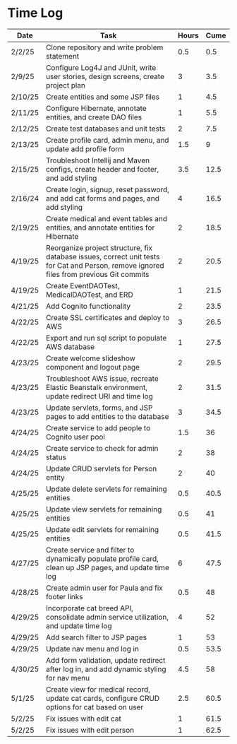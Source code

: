 # Time Log

| Date    | Task                                                                                                                                     | Hours | Cume |
|---------|------------------------------------------------------------------------------------------------------------------------------------------|-------|------|
| 2/2/25  | Clone repository and write problem statement                                                                                             | 0.5   | 0.5  |
| 2/9/25  | Configure Log4J and JUnit, write user stories, design screens, create project plan                                                       | 3     | 3.5  |
| 2/10/25 | Create entities and some JSP files                                                                                                       | 1     | 4.5  |
| 2/11/25 | Configure Hibernate, annotate entities, and create DAO files                                                                             | 1     | 5.5  |
| 2/12/25 | Create test databases and unit tests                                                                                                     | 2     | 7.5  |
| 2/13/25 | Create profile card, admin menu, and update add profile form                                                                             | 1.5   | 9    |
| 2/15/25 | Troubleshoot Intellij and Maven configs, create header and footer, and add styling                                                       | 3.5   | 12.5 |
| 2/16/24 | Create login, signup, reset password, and add cat forms and pages, and add styling                                                       | 4     | 16.5 |
| 2/19/25 | Create medical and event tables and entities, and annotate entities for Hibernate                                                        | 2     | 18.5 |
| 4/19/25 | Reorganize project structure, fix database issues, correct unit tests for Cat and Person, remove ignored files from previous Git commits | 2     | 20.5 |
| 4/19/25 | Create EventDAOTest, MedicalDAOTest, and ERD                                                                                             | 1     | 21.5 |
| 4/21/25 | Add Cognito functionality                                                                                                                | 2     | 23.5 |
| 4/22/25 | Create SSL certificates and deploy to AWS                                                                                                | 3     | 26.5 |
| 4/22/25 | Export and run sql script to populate AWS database                                                                                       | 1     | 27.5 |
| 4/23/25 | Create welcome slideshow component and logout page                                                                                       | 2     | 29.5 |
| 4/23/25 | Troubleshoot AWS issue, recreate Elastic Beanstalk environment, update redirect URI and time log                                         | 2     | 31.5 |
| 4/23/25 | Update servlets, forms, and JSP pages to add entities to the database                                                                    | 3     | 34.5 |
| 4/24/25 | Create service to add people to Cognito user pool                                                                                        | 1.5   | 36   |
| 4/24/25 | Create service to check for admin status                                                                                                 | 2     | 38   |
| 4/24/25 | Update CRUD servlets for Person entity                                                                                                   | 2     | 40   |
| 4/25/25 | Update delete servlets for remaining entities                                                                                            | 0.5   | 40.5 |
| 4/25/25 | Update view servlets for remaining entities                                                                                              | 0.5   | 41   |
| 4/25/25 | Update edit servlets for remaining entities                                                                                              | 0.5   | 41.5 |
| 4/27/25 | Create service and filter to dynamically populate profile card, clean up JSP pages, and update time log                                  | 6     | 47.5 |
| 4/28/25 | Create admin user for Paula and fix footer links                                                                                         | 0.5   | 48   |
| 4/29/25 | Incorporate cat breed API, consolidate admin service utilization, and update time log                                                    | 4     | 52   |
| 4/29/25 | Add search filter to JSP pages                                                                                                           | 1     | 53   |
| 4/29/25 | Update nav menu and log in                                                                                                               | 0.5   | 53.5 |
| 4/30/25 | Add form validation, update redirect after log in, and add dynamic styling for nav menu                                                  | 4.5   | 58   |
| 5/1/25  | Create view for medical record, update cat cards, configure CRUD options for cat based on user                                           | 2.5   | 60.5 |
| 5/2/25  | Fix issues with edit cat                                                                                                                 | 1     | 61.5 |
| 5/2/25  | Fix issues with edit person                                                                                                              | 1     | 62.5 |
